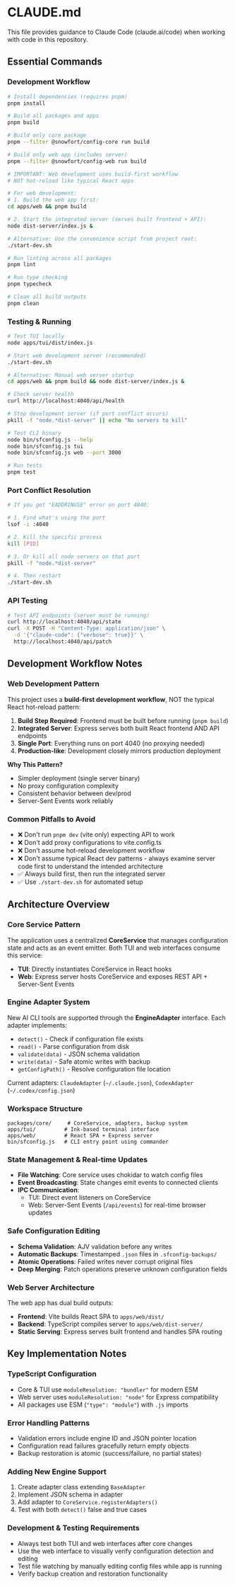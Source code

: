 # CLAUDE.md

This file provides guidance to Claude Code (claude.ai/code) when working with code in this repository.

## Essential Commands

### Development Workflow
```bash
# Install dependencies (requires pnpm)
pnpm install

# Build all packages and apps
pnpm build

# Build only core package
pnpm --filter @snowfort/config-core run build

# Build only web app (includes server)
pnpm --filter @snowfort/config-web run build

# IMPORTANT: Web development uses build-first workflow
# NOT hot-reload like typical React apps

# For web development:
# 1. Build the web app first:
cd apps/web && pnpm build

# 2. Start the integrated server (serves built frontend + API):
node dist-server/index.js &

# Alternative: Use the convenience script from project root:
./start-dev.sh

# Run linting across all packages
pnpm lint

# Run type checking
pnpm typecheck

# Clean all build outputs
pnpm clean
```

### Testing & Running
```bash
# Test TUI locally
node apps/tui/dist/index.js

# Start web development server (recommended)
./start-dev.sh

# Alternative: Manual web server startup
cd apps/web && pnpm build && node dist-server/index.js &

# Check server health
curl http://localhost:4040/api/health

# Stop development server (if port conflict occurs)
pkill -f "node.*dist-server" || echo "No servers to kill"

# Test CLI binary
node bin/sfconfig.js --help
node bin/sfconfig.js tui
node bin/sfconfig.js web --port 3000

# Run tests
pnpm test
```

### Port Conflict Resolution
```bash
# If you get "EADDRINUSE" error on port 4040:

# 1. Find what's using the port
lsof -i :4040

# 2. Kill the specific process
kill [PID]

# 3. Or kill all node servers on that port
pkill -f "node.*dist-server"

# 4. Then restart
./start-dev.sh
```

### API Testing
```bash
# Test API endpoints (server must be running)
curl http://localhost:4040/api/state
curl -X POST -H "Content-Type: application/json" \
  -d '{"claude-code": {"verbose": true}}' \
  http://localhost:4040/api/patch
```

## Development Workflow Notes

### Web Development Pattern
This project uses a **build-first development workflow**, NOT the typical React hot-reload pattern:

1. **Build Step Required**: Frontend must be built before running (`pnpm build`)
2. **Integrated Server**: Express serves both built React frontend AND API endpoints
3. **Single Port**: Everything runs on port 4040 (no proxying needed)
4. **Production-like**: Development closely mirrors production deployment

**Why This Pattern?**
- Simpler deployment (single server binary)
- No proxy configuration complexity
- Consistent behavior between dev/prod
- Server-Sent Events work reliably

### Common Pitfalls to Avoid
- ❌ Don't run `pnpm dev` (vite only) expecting API to work
- ❌ Don't add proxy configurations to vite.config.ts
- ❌ Don't assume hot-reload development workflow
- ❌ Don't assume typical React dev patterns - always examine server code first to understand the intended architecture
- ✅ Always build first, then run the integrated server
- ✅ Use `./start-dev.sh` for automated setup

## Architecture Overview

### Core Service Pattern
The application uses a centralized **CoreService** that manages configuration state and acts as an event emitter. Both TUI and web interfaces consume this service:

- **TUI**: Directly instantiates CoreService in React hooks
- **Web**: Express server hosts CoreService and exposes REST API + Server-Sent Events

### Engine Adapter System
New AI CLI tools are supported through the **EngineAdapter** interface. Each adapter implements:
- `detect()` - Check if configuration file exists
- `read()` - Parse configuration from disk  
- `validate(data)` - JSON schema validation
- `write(data)` - Safe atomic writes with backup
- `getConfigPath()` - Resolve configuration file location

Current adapters: `ClaudeAdapter` (`~/.claude.json`), `CodexAdapter` (`~/.codex/config.json`)

### Workspace Structure
```
packages/core/     # CoreService, adapters, backup system
apps/tui/         # Ink-based terminal interface
apps/web/         # React SPA + Express server
bin/sfconfig.js   # CLI entry point using commander
```

### State Management & Real-time Updates
- **File Watching**: Core service uses chokidar to watch config files
- **Event Broadcasting**: State changes emit events to connected clients
- **IPC Communication**: 
  - TUI: Direct event listeners on CoreService
  - Web: Server-Sent Events (`/api/events`) for real-time browser updates

### Safe Configuration Editing
- **Schema Validation**: AJV validation before any writes
- **Automatic Backups**: Timestamped `.json` files in `.sfconfig-backups/`
- **Atomic Operations**: Failed writes never corrupt original files
- **Deep Merging**: Patch operations preserve unknown configuration fields

### Web Server Architecture
The web app has dual build outputs:
- **Frontend**: Vite builds React SPA to `apps/web/dist/`
- **Backend**: TypeScript compiles server to `apps/web/dist-server/`
- **Static Serving**: Express serves built frontend and handles SPA routing

## Key Implementation Notes

### TypeScript Configuration
- Core & TUI use `moduleResolution: "bundler"` for modern ESM
- Web server uses `moduleResolution: "node"` for Express compatibility
- All packages use ESM (`"type": "module"`) with `.js` imports

### Error Handling Patterns
- Validation errors include engine ID and JSON pointer location
- Configuration read failures gracefully return empty objects
- Backup restoration is atomic (success/failure, no partial states)

### Adding New Engine Support
1. Create adapter class extending `BaseAdapter`
2. Implement JSON schema in adapter
3. Add adapter to `CoreService.registerAdapters()`
4. Test with both `detect()` false and true cases

### Development & Testing Requirements
- Always test both TUI and web interfaces after core changes
- Use the web interface to visually verify configuration detection and editing
- Test file watching by manually editing config files while app is running
- Verify backup creation and restoration functionality